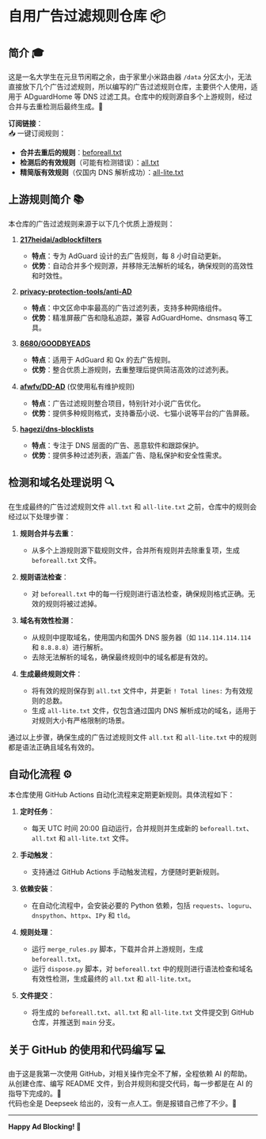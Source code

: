 # 自用广告过滤规则仓库 📦

## 简介 🎓

这是一名大学生在元旦节闲暇之余，由于家里小米路由器 `/data` 分区太小，无法直接放下几个广告过滤规则，所以编写的广告过滤规则仓库，主要供个人使用，适用于 ADguardHome 等 DNS 过滤工具。仓库中的规则源自多个上游规则，经过合并与去重检测后最终生成。🎯

**订阅链接**：  
📥 一键订阅规则：  

- **合并去重后的规则**：[beforeall.txt](https://raw.githubusercontent.com/cloudyun233/cloudyun-AD-rules/refs/heads/main/beforeall.txt)
- **检测后的有效规则**（可能有检测错误）：[all.txt](https://raw.githubusercontent.com/cloudyun233/cloudyun-AD-rules/refs/heads/main/all.txt)
- **精简版有效规则**（仅国内 DNS 解析成功）：[all-lite.txt](https://raw.githubusercontent.com/cloudyun233/cloudyun-AD-rules/refs/heads/main/all-lite.txt)

## 上游规则简介 📚

本仓库的广告过滤规则来源于以下几个优质上游规则：

1. **[217heidai/adblockfilters](https://github.com/217heidai/adblockfilters)**  
   - **特点**：专为 AdGuard 设计的去广告规则，每 8 小时自动更新。  
   - **优势**：自动合并多个规则源，并移除无法解析的域名，确保规则的高效性和时效性。

2. **[privacy-protection-tools/anti-AD](https://github.com/privacy-protection-tools/anti-AD)**  
   - **特点**：中文区命中率最高的广告过滤列表，支持多种网络组件。  
   - **优势**：精准屏蔽广告和隐私追踪，兼容 AdGuardHome、dnsmasq 等工具。

3. **[8680/GOODBYEADS](https://github.com/8680/GOODBYEADS)**  
   - **特点**：适用于 AdGuard 和 Qx 的去广告规则。  
   - **优势**：整合优质上游规则，去重整理后提供简洁高效的过滤列表。

4. **[afwfv/DD-AD](https://github.com/afwfv/DD-AD)**  (仅使用私有维护规则)
   - **特点**：广告过滤规则整合项目，特别针对小说广告优化。  
   - **优势**：提供多种规则格式，支持番茄小说、七猫小说等平台的广告屏蔽。

5. **[hagezi/dns-blocklists](https://github.com/hagezi/dns-blocklists)**  
   - **特点**：专注于 DNS 层面的广告、恶意软件和跟踪保护。  
   - **优势**：提供多种过滤列表，涵盖广告、隐私保护和安全性需求。

## 检测和域名处理说明 🔍

在生成最终的广告过滤规则文件 `all.txt` 和 `all-lite.txt` 之前，仓库中的规则会经过以下处理步骤：

1. **规则合并与去重**：
   - 从多个上游规则源下载规则文件，合并所有规则并去除重复项，生成 `beforeall.txt` 文件。

2. **规则语法检查**：
   - 对 `beforeall.txt` 中的每一行规则进行语法检查，确保规则格式正确。无效的规则将被过滤掉。

3. **域名有效性检测**：
   - 从规则中提取域名，使用国内和国外 DNS 服务器（如 `114.114.114.114` 和 `8.8.8.8`）进行解析。
   - 去除无法解析的域名，确保最终规则中的域名都是有效的。

4. **生成最终规则文件**：
   - 将有效的规则保存到 `all.txt` 文件中，并更新 `! Total lines:` 为有效规则的总数。
   - 生成 `all-lite.txt` 文件，仅包含通过国内 DNS 解析成功的域名，适用于对规则大小有严格限制的场景。

通过以上步骤，确保生成的广告过滤规则文件 `all.txt` 和 `all-lite.txt` 中的规则都是语法正确且域名有效的。

## 自动化流程 ⚙️

本仓库使用 GitHub Actions 自动化流程来定期更新规则。具体流程如下：

1. **定时任务**：
   - 每天 UTC 时间 20:00 自动运行，合并规则并生成新的 `beforeall.txt`、`all.txt` 和 `all-lite.txt` 文件。

2. **手动触发**：
   - 支持通过 GitHub Actions 手动触发流程，方便随时更新规则。

3. **依赖安装**：
   - 在自动化流程中，会安装必要的 Python 依赖，包括 `requests`、`loguru`、`dnspython`、`httpx`、`IPy` 和 `tld`。

4. **规则处理**：
   - 运行 `merge_rules.py` 脚本，下载并合并上游规则，生成 `beforeall.txt`。
   - 运行 `dispose.py` 脚本，对 `beforeall.txt` 中的规则进行语法检查和域名有效性检测，生成最终的 `all.txt` 和 `all-lite.txt`。

5. **文件提交**：
   - 将生成的 `beforeall.txt`、`all.txt` 和 `all-lite.txt` 文件提交到 GitHub 仓库，并推送到 `main` 分支。

## 关于 GitHub 的使用和代码编写 💻

由于这是我第一次使用 GitHub，对相关操作完全不了解，全程依赖 AI 的帮助。从创建仓库、编写 README 文件，到合并规则和提交代码，每一步都是在 AI 的指导下完成的。🤖  
代码也全是 Deepseek 给出的，没有一点人工。倒是报错自己修了不少。🔧

---

**Happy Ad Blocking! 🎉**
